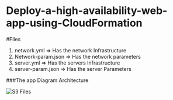 # Deploy-a-high-availability-web-app-using-CloudFormation

#Files
1. network.yml => Has the network Infrastructure
2. Network-param.json => Has the network parameters
3. server.yml => Has the servers Infrastructure
4. server-param.json => Has the server Parameters

###The app Diagram Architecture

![S3 Files]([/infrastructure-diagram.jpeg)
